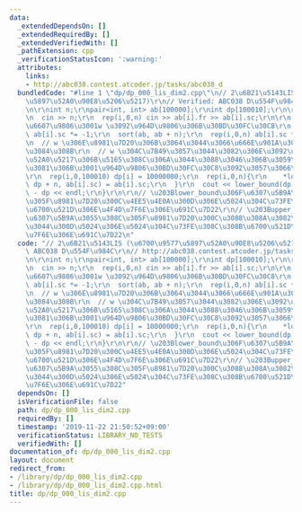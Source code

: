 ```yaml
---
data:
  _extendedDependsOn: []
  _extendedRequiredBy: []
  _extendedVerifiedWith: []
  _pathExtension: cpp
  _verificationStatusIcon: ':warning:'
  attributes:
    links:
    - http://abc038.contest.atcoder.jp/tasks/abc038_d
  bundledCode: "#line 1 \"dp/dp_000_lis_dim2.cpp\"\n// 2\u6B21\u5143LIS (\u6700\u9577\
    \u5897\u52A0\u90E8\u5206\u5217)\r\n// Verified: ABC038 D\u554F\u984C\r\n// http://abc038.contest.atcoder.jp/tasks/abc038_d\r\
    \n\r\nint n;\r\npair<int, int> ab[100000];\r\nint dp[100010];\r\n\r\nint main(){\r\
    \n  cin >> n;\r\n  rep(i,0,n) cin >> ab[i].fr >> ab[i].sc;\r\n\r\n  // h \u3092\
    \u6607\u9806\u3001w \u3092\u964D\u9806\u306B\u30BD\u30FC\u30C8\r\n  rep(i,0,n)\
    \ ab[i].sc *= -1;\r\n  sort(ab, ab + n);\r\n  rep(i,0,n) ab[i].sc *= -1;\r\n\r\
    \n  // w \u306E\u8981\u7D20\u306B\u3064\u3044\u3066\u666E\u901A\u306B LIS \u3092\
    \u3084\u308B\r\n  // w \u304C\u7B49\u3057\u3044\u3082\u306E\u3092\u5358\u8ABF\u5897\
    \u52A0\u5217\u306B\u5165\u308C\u306A\u3044\u3088\u3046\u306B\u3059\u308B\u305F\
    \u3081\u306B\u3001\u964D\u9806\u30BD\u30FC\u30C8\u3092\u3057\u3066\u3044\u308B\
    \r\n  rep(i,0,100010) dp[i] = 10000000;\r\n  rep(i,0,n){\r\n    *lower_bound(dp,\
    \ dp + n, ab[i].sc) = ab[i].sc;\r\n  }\r\n  cout << lower_bound(dp, dp + n, 10000000)\
    \ - dp << endl;\r\n}\r\n\r\n// \u203Blower_bound\u306F\u6307\u5B9A\u3055\u308C\
    \u305F\u8981\u7D20\u300C\u4EE5\u4E0A\u300D\u306E\u5024\u304C\u73FE\u308C\u308B\
    \u6700\u521D\u306E\u4F4D\u7F6E\u306E\u691C\u7D22\r\n// \u203Bupper_bound\u306F\
    \u6307\u5B9A\u3055\u308C\u305F\u8981\u7D20\u300C\u3088\u308A\u3082\u5927\u304D\
    \u3044\u300D\u5024\u306E\u5024\u304C\u73FE\u308C\u308B\u6700\u521D\u306E\u4F4D\
    \u7F6E\u306E\u691C\u7D22\n"
  code: "// 2\u6B21\u5143LIS (\u6700\u9577\u5897\u52A0\u90E8\u5206\u5217)\r\n// Verified:\
    \ ABC038 D\u554F\u984C\r\n// http://abc038.contest.atcoder.jp/tasks/abc038_d\r\
    \n\r\nint n;\r\npair<int, int> ab[100000];\r\nint dp[100010];\r\n\r\nint main(){\r\
    \n  cin >> n;\r\n  rep(i,0,n) cin >> ab[i].fr >> ab[i].sc;\r\n\r\n  // h \u3092\
    \u6607\u9806\u3001w \u3092\u964D\u9806\u306B\u30BD\u30FC\u30C8\r\n  rep(i,0,n)\
    \ ab[i].sc *= -1;\r\n  sort(ab, ab + n);\r\n  rep(i,0,n) ab[i].sc *= -1;\r\n\r\
    \n  // w \u306E\u8981\u7D20\u306B\u3064\u3044\u3066\u666E\u901A\u306B LIS \u3092\
    \u3084\u308B\r\n  // w \u304C\u7B49\u3057\u3044\u3082\u306E\u3092\u5358\u8ABF\u5897\
    \u52A0\u5217\u306B\u5165\u308C\u306A\u3044\u3088\u3046\u306B\u3059\u308B\u305F\
    \u3081\u306B\u3001\u964D\u9806\u30BD\u30FC\u30C8\u3092\u3057\u3066\u3044\u308B\
    \r\n  rep(i,0,100010) dp[i] = 10000000;\r\n  rep(i,0,n){\r\n    *lower_bound(dp,\
    \ dp + n, ab[i].sc) = ab[i].sc;\r\n  }\r\n  cout << lower_bound(dp, dp + n, 10000000)\
    \ - dp << endl;\r\n}\r\n\r\n// \u203Blower_bound\u306F\u6307\u5B9A\u3055\u308C\
    \u305F\u8981\u7D20\u300C\u4EE5\u4E0A\u300D\u306E\u5024\u304C\u73FE\u308C\u308B\
    \u6700\u521D\u306E\u4F4D\u7F6E\u306E\u691C\u7D22\r\n// \u203Bupper_bound\u306F\
    \u6307\u5B9A\u3055\u308C\u305F\u8981\u7D20\u300C\u3088\u308A\u3082\u5927\u304D\
    \u3044\u300D\u5024\u306E\u5024\u304C\u73FE\u308C\u308B\u6700\u521D\u306E\u4F4D\
    \u7F6E\u306E\u691C\u7D22"
  dependsOn: []
  isVerificationFile: false
  path: dp/dp_000_lis_dim2.cpp
  requiredBy: []
  timestamp: '2019-11-22 21:50:52+09:00'
  verificationStatus: LIBRARY_NO_TESTS
  verifiedWith: []
documentation_of: dp/dp_000_lis_dim2.cpp
layout: document
redirect_from:
- /library/dp/dp_000_lis_dim2.cpp
- /library/dp/dp_000_lis_dim2.cpp.html
title: dp/dp_000_lis_dim2.cpp
---
```

